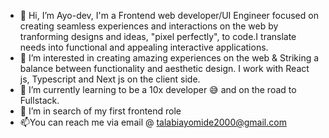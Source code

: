 - 👋 Hi, I’m Ayo-dev, I'm a Frontend web developer/UI Engineer focused on creating seamless experiences and interactions on the web by tranforming designs and ideas, "pixel perfectly", to code.I translate needs into functional and appealing interactive applications.
- 👀 I’m interested in creating amazing experiences on the web & Striking a balance between functionality and aesthetic design. I work with React js, Typescript and Next js on the client side.
- 🌱 I’m currently learning to be a 10x developer 😅 and on the road to Fullstack.
- 💞️ I’m in search of my first frontend role
- 📫You can reach me via email @ talabiayomide2000@gmail.com

<!---
Enzyme-developer/Enzyme-developer is a ✨ special ✨ repository because its `README.md` (this file) appears on your GitHub profile.
You can click the Preview link to take a look at your changes.
--->
